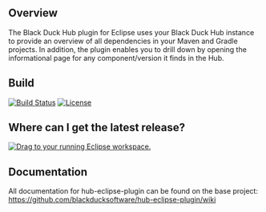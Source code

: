 ## Overview ##
The Black Duck Hub plugin for Eclipse uses your Black Duck Hub instance to provide an overview of all dependencies in your Maven and Gradle projects. In addition, the plugin enables you to drill down by opening the informational page for any component/version it finds in the Hub.

## Build ##

[![Build Status](https://travis-ci.org/blackducksoftware/hub-eclipse-plugin.svg?branch=master)](https://travis-ci.org/blackducksoftware/hub-eclipse-plugin)
[![License](https://img.shields.io/badge/License-Apache%202.0-blue.svg)](https://opensource.org/licenses/Apache-2.0)


## Where can I get the latest release? ##
<a href="http://marketplace.eclipse.org/marketplace-client-intro?mpc_install=3300019" class="drag" title="Drag to your running Eclipse workspace."><img class="img-responsive" src="https://marketplace.eclipse.org/sites/all/themes/solstice/public/images/marketplace/btn-install.png" alt="Drag to your running Eclipse workspace." /></a>

## Documentation ##
All documentation for hub-eclipse-plugin can be found on the base project:  https://github.com/blackducksoftware/hub-eclipse-plugin/wiki
